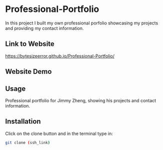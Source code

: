 # Professional-Portfolio
In this project I built my own professional porfolio showcasing my projects and providing my contact information.

## Link to Website
https://bytesizeerror.github.io/Professional-Portfolio/

## Website Demo

## Usage
Professional portfolio for Jimmy Zheng, showing his projects and contact information.

## Installation
Click on the clone button 
and in the terminal type in: 
```bash
git clone (ssh_link)
```